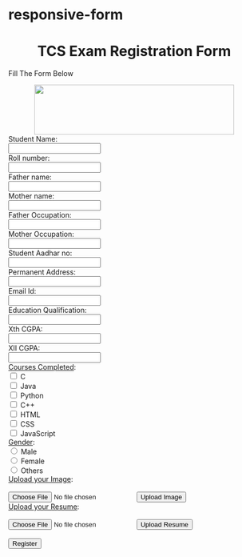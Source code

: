 # responsive-form

<!DOCTYPE html>
<html>
<head>
<style>
body{
background-image:url('https://image.shutterstock.com/image-vector/job-interview-vector-flat-modern-260nw-1897911703.jpg');
background-size:100%;

    }
</head>
</style>
<h1 style="text-align:center;">TCS Exam Registration Form</h1>
<p>Fill The Form Below</p>
<center><img src="https://www.nicepng.com/png/full/397-3972054_tata-consultancy-services-tata-consultancy-services-logo.png" width="400" height="100"></center>
<form>
  <label for="name">Student Name:</label><br>
  <input type="text" id="name" name="name" value=""><br>
  <label for="rnum">Roll number:</label><br>
  <input type="text" id="rnum" name="rnum" value=""><br>
  <label for="faname">Father name:</label><br>
  <input type="text" id="faname" name="faname" value=""><br>
  <label for="moname">Mother name:</label><br>
  <input type="text" id="moname" name="moname" value=""><br>
  <label for="faocu">Father Occupation:</label><br>
  <input type="text" id="faocu" name="faocu" value=""><br>
  <label for="mocu">Mother Occupation:</label><br>
  <input type="text" id="mocu" name="mocu" value=""><br>
  <label for="adnum">Student Aadhar no:</label><br>
  <input type="text" id="adnum" name="adnum" value=""><br>
  <label for="add">Permanent Address:</label><br>
  <input type="text" id="add" name="add" value=""><br>
    <label for="mail">Email Id:</label><br>
  <input type="text" id="mail" name="mail" value=""><br>
  <label for="edqua">Education Qualification:</label><br>
  <input type="text" id="edqua" name="edqua" value=""><br>
  <label for="xgpa">Xth CGPA:</label><br>
  <input type="text" id="xgpa" name="xgpa" value=""><br>
  <label for="xiigpa">XII CGPA:</label><br>
  <input type="text" id="xiigpa" name="xiigpa" value=""><br>
  <label for="cocmpltd"><u>Courses Completed</u>:</label><br>
  <input type="checkbox" id="course1" name="course1" value="">
  <label for="course1">C</label><br>
  <input type="checkbox" id="course2" name="course2" value="">
  <label for="course2">Java</label><br>
  <input type="checkbox" id="course3" name="course3" value="">
  <label for="course3">Python</label><br>
  <input type="checkbox" id="course4" name="course4" value="">
  <label for="course4">C++</label><br>
  <input type="checkbox" id="course5" name="course5" value="">
  <label for="course5">HTML</label><br>
  <input type="checkbox" id="course6" name="course6" value="">
  <label for="course6">CSS</label><br>
  <input type="checkbox" id="course7" name="course7" value="">
  <label for="course7">JavaScript</label><br>
  <label for="cocmpltd"><u>Gender</u></u>:</label><br>
  <input type="radio" id="m" name="gender" value="male">
<label for="female">Male</label><br>
<input type="radio" id="f" name="gender" value="female">
<label for="female">Female</label><br>
<input type="radio" id="o" name="gender" value="others">
<label for="others">Others</label><br>
<form action="upload.php" method="post" enctype="multipart/form-data">
  <u>Upload your Image</u>:<br>
  <br>
  <input type="file" name="fileToUpload" id="fileToUpload">
  <input type="submit" value="Upload Image" name="submit"><br>
  <u>Upload your Resume</u>:<br>
  <br>
  <input type="file" name="fileToUpload" id="fileToUpload">
  <input type="submit" value="Upload Resume" name="submit"><br>
  <br>
  <button type="register" class="registerbtn">Register</button>
</form>
</body>
</html>

